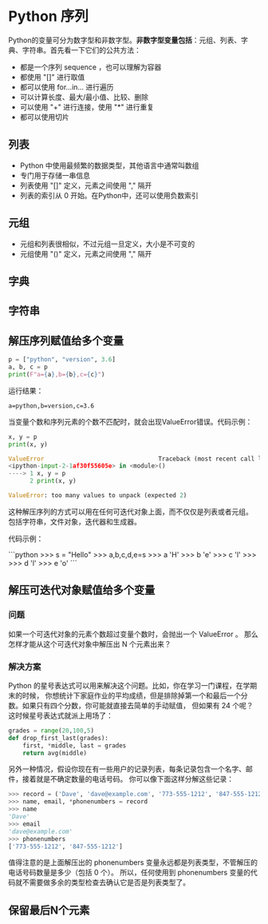 # Python 序列

Python的变量可分为数字型和非数字型。<b>非数字型变量包括</b>：元组、列表、字典、字符串。首先看一下它们的公共方法：
- 都是一个序列 sequence ，也可以理解为容器
- 都使用 "[]" 进行取值
- 都可以使用 for...in... 进行遍历
- 可以计算长度、最大/最小值、比较、删除
- 可以使用 "+" 进行连接，使用 "\*" 进行重复
- 都可以使用切片

## 列表
- Python 中使用最频繁的数据类型，其他语言中通常叫数组
- 专门用于存储一串信息
- 列表使用 "[]" 定义，元素之间使用 "," 隔开
- 列表的索引从 0 开始。在Python中，还可以使用负数索引

## 元组
- 元组和列表很相似，不过元组一旦定义，大小是不可变的
- 元组使用 "()" 定义，元素之间使用 "," 隔开

## 字典

## 字符串

## 解压序列赋值给多个变量
```python
p = ["python", "version", 3.6]
a, b, c = p
print(F"a={a},b={b},c={c}")
```
运行结果：
```
a=python,b=version,c=3.6
```

当变量个数和序列元素的个数不匹配时，就会出现ValueError错误。代码示例：
```python
x, y = p
print(x, y)

ValueError                                Traceback (most recent call last)
<ipython-input-2-1af30f55605e> in <module>()
----> 1 x, y = p
      2 print(x, y)

ValueError: too many values to unpack (expected 2)
```
这种解压序列的方式可以用在任何可迭代对象上面，而不仅仅是列表或者元组。 包括字符串，文件对象，迭代器和生成器。
<p>代码示例：</p>
```python
>>> s = "Hello"
>>> a,b,c,d,e=s
>>> a
'H'
>>> b
'e'
>>> c
'l'
>>>
>>> d
'l'
>>> e
'o'
```

## 解压可迭代对象赋值给多个变量
### 问题
如果一个可迭代对象的元素个数超过变量个数时，会抛出一个 ValueError 。 那么怎样才能从这个可迭代对象中解压出 N 个元素出来？
### 解决方案
Python 的星号表达式可以用来解决这个问题。比如，你在学习一门课程，在学期末的时候， 你想统计下家庭作业的平均成绩，但是排除掉第一个和最后一个分数。如果只有四个分数，你可能就直接去简单的手动赋值， 但如果有 24 个呢？这时候星号表达式就派上用场了：
```python
grades = range(20,100,5)
def drop_first_last(grades):
    first, *middle, last = grades
    return avg(middle)
```
另外一种情况，假设你现在有一些用户的记录列表，每条记录包含一个名字、邮件，接着就是不确定数量的电话号码。 你可以像下面这样分解这些记录：
```python
>>> record = ('Dave', 'dave@example.com', '773-555-1212', '847-555-1212')
>>> name, email, *phonenumbers = record
>>> name
'Dave'
>>> email
'dave@example.com'
>>> phonenumbers
['773-555-1212', '847-555-1212']
```
值得注意的是上面解压出的 phonenumbers 变量永远都是列表类型，不管解压的电话号码数量是多少（包括 0 个）。 所以，任何使用到 phonenumbers 变量的代码就不需要做多余的类型检查去确认它是否是列表类型了。
## 保留最后N个元素
